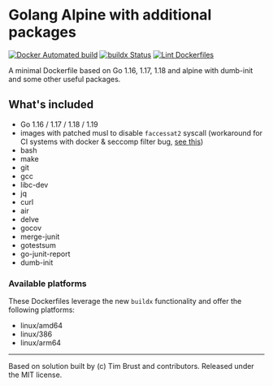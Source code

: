 # Golang Alpine with additional packages

[![Docker Automated build](https://img.shields.io/docker/automated/neur0toxine/golang-alpine.svg)](https://hub.docker.com/r/neur0toxine/golang-alpine/)
[![buildx Status](https://github.com/Neur0toxine/docker-golang-alpine/workflows/buildx/badge.svg)](https://github.com/Neur0toxine/docker-golang-alpine/actions?query=workflow%3Abuildx)
[![Lint Dockerfiles](https://github.com/Neur0toxine/docker-golang-alpine/workflows/Lint%20Dockerfiles/badge.svg)](https://github.com/Neur0toxine/docker-golang-alpine/actions?query=workflow%3A%22Lint+Dockerfiles%22)

A minimal Dockerfile based on Go 1.16, 1.17, 1.18 and alpine with dumb-init and some other useful packages.

## What's included

- Go 1.16 / 1.17 / 1.18 / 1.19
- images with patched musl to disable `faccessat2` syscall (workaround for CI systems with docker & seccomp filter bug, [see this](https://wiki.alpinelinux.org/wiki/Release_Notes_for_Alpine_3.14.0#faccessat2))
- bash
- make
- git
- gcc
- libc-dev
- jq
- curl
- air
- delve
- gocov
- merge-junit
- gotestsum
- go-junit-report
- dumb-init

### Available platforms

These Dockerfiles leverage the new `buildx` functionality and offer the following platforms:

- linux/amd64
- linux/386
- linux/arm64

---

Based on solution built by (c) Tim Brust and contributors. Released under the MIT license.
